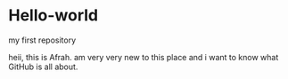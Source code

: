 # Hello-world
my first repository

heii, this is Afrah. 
am very very new to this place and i want to know what GitHub is all about.
